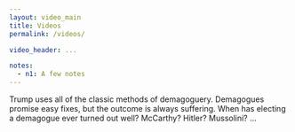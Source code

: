 ```yaml
---
layout: video_main
title: Videos
permalink: /videos/

video_header: ...

notes:
  - n1: A few notes
---
```



Trump uses all of the classic methods of demagoguery.  Demagogues promise easy fixes, but the outcome is always suffering.  When has electing a demagogue ever turned out well?  McCarthy?  Hitler?  Mussolini? ...